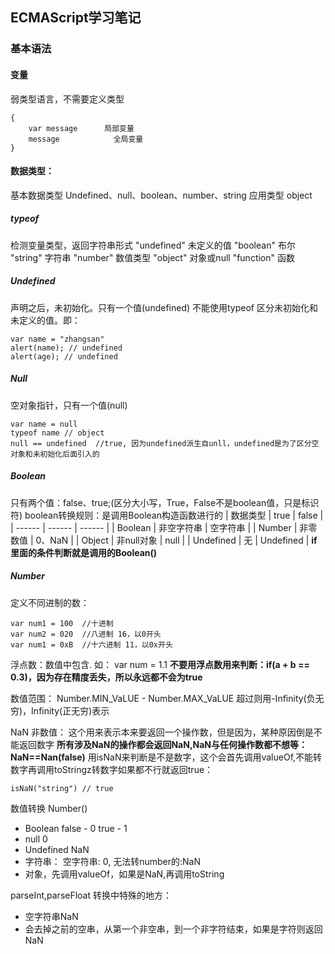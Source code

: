 ## ECMAScript学习笔记
### 基本语法
#### 变量
弱类型语言，不需要定义类型
```
{
    var message      局部变量
    message            全局变量
}
```
#### 数据类型：
 基本数据类型 Undefined、null、boolean、number、string
 应用类型  object
##### typeof  
检测变量类型，返回字符串形式
"undefined"  未定义的值
"boolean"  布尔
"string"  字符串
"number"  数值类型
"object"  对象或null
"function"  函数
##### Undefined
声明之后，未初始化。只有一个值(undefined)
不能使用typeof 区分未初始化和未定义的值。即：
```
var name = "zhangsan"
alert(name); // undefined
alert(age); // undefined
```
##### Null
空对象指针，只有一个值(null)
```
var name = null
typeof name // object
null == undefined  //true, 因为undefined派生自unll，undefined是为了区分空对象和未初始化后面引入的
```
##### Boolean
只有两个值：false、true;(区分大小写，True，False不是boolean值，只是标识符)
boolean转换规则：是调用Boolean构造函数进行的
| 数据类型 | true | false |
| ------ | ------ | ------ |
| Boolean | 非空字符串 | 空字符串 |
| Number | 非零数值 | 0、NaN |
| Object | 非null对象 | null |
| Undefined | 无 | Undefined |
**if里面的条件判断就是调用的Boolean()**

##### Number
定义不同进制的数：
```
var num1 = 100  //十进制
var num2 = 020  //八进制 16，以0开头
var num1 = 0xB  //十六进制 11，以0x开头
```
浮点数：数值中包含.
如： var num = 1.1
**不要用浮点数用来判断：if(a + b == 0.3)，因为存在精度丢失，所以永远都不会为true**

数值范围：
Number.MIN_VaLUE - Number.MAX_VaLUE
超过则用-Infinity(负无穷)，Infinity(正无穷)表示

NaN  非数值：
这个用来表示本来要返回一个操作数，但是因为，某种原因倒是不能返回数字
**所有涉及NaN的操作都会返回NaN,NaN与任何操作数都不想等：NaN==Nan(false)**
用isNaN来判断是不是数字，这个会首先调用valueOf,不能转数字再调用toStringz转数字如果都不行就返回true： 
```
isNaN("string") // true
```
数值转换
Number()
-  Boolean  false - 0 true - 1
-  null 0
-  Undefined  NaN
-  字符串： 空字符串: 0, 无法转number的:NaN
-  对象，先调用valueOf，如果是NaN,再调用toString

parseInt,parseFloat 转换中特殊的地方：

- 空字符串NaN
- 会去掉之前的空串，从第一个非空串，到一个非字符结束，如果是字符则返回NaN 